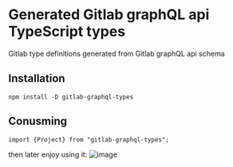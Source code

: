 # Generated Gitlab graphQL api TypeScript types

Gitlab type definitions generated from Gitlab graphQL api schema

## Installation
```
npm install -D gitlab-graphql-types
```

## Conusming
```
import {Project} from "gitlab-graphql-types";
```
then later enjoy using it:
![image](https://user-images.githubusercontent.com/6381507/139755499-8b0d44a9-efd0-4755-a9e1-67084e9c2a9d.png)

